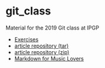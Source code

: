# git_class
Material for the 2019 Git class at IPGP

* [Exercises](exercises.md)
* [article repository (tar)](article.tgz)
* [article repository (zip)](article.zip)
* [Markdown for Music Lovers](markdown_for_music_lovers.md)
